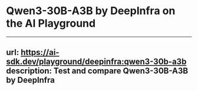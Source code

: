 # Qwen3-30B-A3B by DeepInfra on the AI Playground


---
url: https://ai-sdk.dev/playground/deepinfra:qwen3-30b-a3b
description: Test and compare Qwen3-30B-A3B by DeepInfra
---

